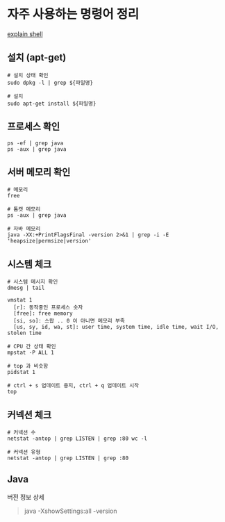 # 자주 사용하는 명령어 정리

[explain shell](https://explainshell.com/explain?cmd=ps+-ef%7Cgrep+java)

## 설치 (apt-get)

```text
# 설치 상태 확인
sudo dpkg -l | grep ${파일명}

# 설치
sudo apt-get install ${파일명}
```

## 프로세스 확인

```text
ps -ef | grep java
ps -aux | grep java
```

## 서버 메모리 확인

```text
# 메모리
free

# 톰캣 메모리
ps -aux | grep java

# 자바 메모리
java -XX:+PrintFlagsFinal -version 2>&1 | grep -i -E 'heapsize|permsize|version'
```

## 시스템 체크

```text
# 시스템 메시지 확인
dmesg | tail

vmstat 1
  [r]: 동작중인 프로세스 숫자
  [free]: free memory
  [si, so]: 스왑 .. 0 이 아니면 메모리 부족
  [us, sy, id, wa, st]: user time, system time, idle time, wait I/O, stolen time

# CPU 간 상태 확인
mpstat -P ALL 1

# top 과 비슷함
pidstat 1

# ctrl + s 업데이트 중지, ctrl + q 업데이트 시작
top
```

## 커넥션 체크

```text
# 커넥션 수
netstat -antop | grep LISTEN | grep :80 wc -l

# 커넥션 유형
netstat -antop | grep LISTEN | grep :80
```

## Java

버전 정보 상세

> java -XshowSettings:all -version
